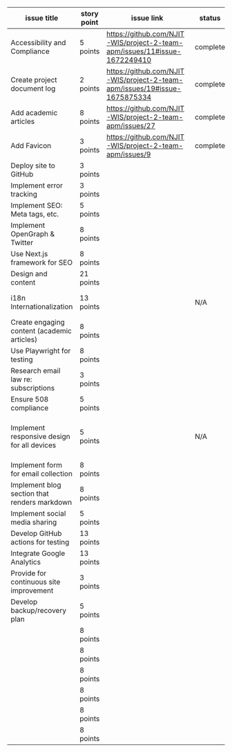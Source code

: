 | issue title                                  | story point | issue link                                                                | status   | assigned to | status notes                               |
|----------------------------------------------|-------------|---------------------------------------------------------------------------|----------|-------------|--------------------------------------------|
| Accessibility and Compliance                 | 5 points    | https://github.com/NJIT-WIS/project-2-team-apm/issues/11#issue-1672249410 | complete | Michael     |                                            | 
| Create project document log                  | 2 points    | https://github.com/NJIT-WIS/project-2-team-apm/issues/19#issue-1675875334 | complete | Michael     |                                            | 
| Add academic articles                        | 8 points    | https://github.com/NJIT-WIS/project-2-team-apm/issues/27                  | complete | Michael     |                                            | 
| Add Favicon                                  | 3 points    | https://github.com/NJIT-WIS/project-2-team-apm/issues/9                   | complete | Pil         |                                            |    
| Deploy site to GitHub                        | 3 points    |                                                                           |          | Pil         |                                            |  
| Implement error tracking                     | 3 points    |                                                                           |          | Michael     |                                            |  
| Implement SEO: Meta tags, etc.               | 5 points    |                                                                           |          | Michael     |                                            |  
| Implement OpenGraph & Twitter                | 8 points    |                                                                           |          | Avneet      |                                            |  
| Use Next.js framework for SEO                | 8 points    |                                                                           |          | Michael     |                                            |      
| Design and content                           | 21 points   |                                                                           |          | All         |                                            |  
| i18n Internationalization                    | 13 points   |                                                                           | N/A      | N/A         | Client deleted this requirement            |  
| Create engaging content (academic articles)  | 8 points    |                                                                           |          | Michael     |                                            |  
| Use Playwright for testing                   | 8 points    |                                                                           |          | Avneet      |                                            |  
| Research email law re: subscriptions         | 3 points    |                                                                           |          | Pil         |                                            |  
| Ensure 508 compliance                        | 5 points    |                                                                           |          | Michael     |                                            |  
| Implement responsive design for all devices  | 5 points    |                                                                           | N/A      | N/A         | issue resolved after implementing template |  
| Implement form for email collection          | 8 points    |                                                                           |          | Avneet      |                                            |  
| Implement blog section that renders markdown | 8 points    |                                                                           |          | Pil         |                                            |  
| Implement social media sharing               | 5 points    |                                                                           |          | Avneet      |                                            |  
| Develop GitHub actions for testing           | 13 points   |                                                                           |          | Avneet      |                                            |  
| Integrate Google Analytics                   | 13 points   |                                                                           |          | Pil         |                                            |  
| Provide for continuous site improvement      | 3 points    |                                                                           |          | Avneet      |                                            |  
| Develop backup/recovery plan                 | 5 points    |                                                                           |          | Pil         |                                            |  
|                                              | 8 points    |                                                                           |          |             |                                            |  
|                                              | 8 points    |                                                                           |          |             |                                            |  
|                                              | 8 points    |                                                                           |          |             |                                            |  
|                                              | 8 points    |                                                                           |          |             |                                            |  
|                                              | 8 points    |                                                                           |          |             |                                            |  
|                                              | 8 points    |                                                                           |          |             |                                            |  
